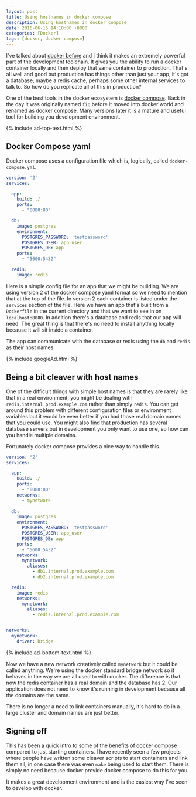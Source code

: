 ```yaml
---
layout: post
title: Using hostnames in docker compose
description: Using hostnames in docker compose
date: 2016-06-15 14:10:00 +0000
categories: [Docker]
tags: [docker, docker compose]
---
```



I've talked about [docker before](/symfony_in_docker) and I think it makes an extremely powerful part of the development toolchain. It gives you the ability to run a docker container locally and then deploy that same container to production. That's all well and good but production has things other than just your app, it's got a database, maybe a redis cache, perhaps some other internal services to talk to. So how do you replicate all of this in production?

One of the best tools in the docker ecosystem is [docker compose](https://docs.docker.com/compose/overview/). Back in the day it was originally named `fig` before it moved into docker world and renamed as docker compose. Many versions later it is a mature and useful tool for building you development environment. 

{% include ad-top-text.html %}

## Docker Compose yaml

Docker compose uses a configuration file which is, logically, called `docker-compose.yml`. 

```yaml
version: '2'
services:

  app:
    build: ./
    ports:
      - "8080:80"

  db:
    image: postgres
    environment:
      POSTGRES_PASSWORD: 'testpassword'
      POSTGRES_USER: app_user
      POSTGRES_DB: app
    ports:
      - "5600:5432"

  redis:
    image: redis

```

Here is a simple config file for an app that we might be building. We are using version 2 of the docker compose yaml format so we need to mention that at the top of the file. In version 2 each container is listed under the `services` section of the file. Here we have an app that's built from a `Dockerfile` in the current directory and that we want to see in on `localhost:8080`. In addition there's a database and redis that our app will need. The great thing is that there's no need to install anything locally because it will sit inside a container.

The app can communicate with the database or redis using the `db` and `redis` as their host names. 

{% include googleAd.html %}

## Being a bit cleaver with host names

One of the difficult things with simple host names is that they are rarely like that in a real environment, you might be dealing with `redis.internal.prod.example.com` rather than simply `redis`. You can get around this problem with different configuration files or environment variables but it would be even better if you had those real domain names that you could use. You might also find that production has several database servers but in development you only want to use one, so how can you handle multiple domains.

Fortunately docker compose provides a nice way to handle this.

```yaml
version: '2'
services:

  app:
    build: ./
    ports:
      - "8080:80"
    networks:
      - mynetwork
      
  db:
    image: postgres
    environment:
      POSTGRES_PASSWORD: 'testpassword'
      POSTGRES_USER: app_user
      POSTGRES_DB: app
    ports:
      - "5600:5432"
    networks:
      mynetwork:
        aliases:
          - db1.internal.prod.example.com
          - db2.internal.prod.example.com

  redis:
    image: redis
    networks:
      mynetwork:
        aliases:
          - redis.internal.prod.example.com


networks:
  mynetwork:
    driver: bridge
```

{% include ad-bottom-text.html %}

Now we have a new network creatively called `mynetwork` but it could be called anything. We're using the docker standard bridge network so it behaves in the way we are all used to with docker. The difference is that now the redis container has a real domain and the database has 2. Our application does not need to know it's running in development because all the domains are the same.

There is no longer a need to link containers manually, it's hard to do in a large cluster and domain names are just better.

## Signing off

This has been a quick intro to some of the benefits of docker compose compared to just starting containers. I have recently seen a few projects where people have written some cleaver scripts to start containers and link them all, in one case there was even `make` being used to start them. There is simply no need because docker provide docker compose to do this for you. 

It makes a great development environment and is the easiest way I've seen to develop with docker.

